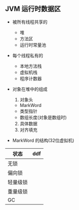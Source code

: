 ## JVM 运行时数据区

- 被所有线程共享的
    - 堆
    - 方法区
    - 运行时常量池
- 每个线程私有的
    - 本地方法栈
    - 虚拟机栈
    - 程序计数器

- 对象在堆中的组成
    1. 对象头

    - MarkWord
    - 类型指针
    - 数组长度(对象是数组时)

    2. 具体数据
    3. 对齐填充

- MarkWord 的结构(32位虚拟机)

|状态|ddf| 
|-|-| 
| 无锁 ||
| 偏向锁 || 
| 轻量级锁 || 
| 重量级锁 ||
| GC ||